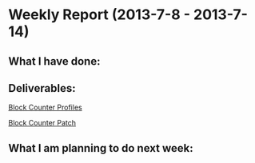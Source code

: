 Weekly Report (2013-7-8 - 2013-7-14)
=====================================

What I have done:
-----------------

Deliverables:
-------------
[Block Counter Profiles](https://github.com/lazyparser/gsoc2013/tree/master/block_counter_dump)

[Block Counter Patch](https://github.com/lazyparser/gsoc2013/blob/master/patches/blockCounterWithoutConditions.patch)

What I am planning to do next week:
-----------------------------------
